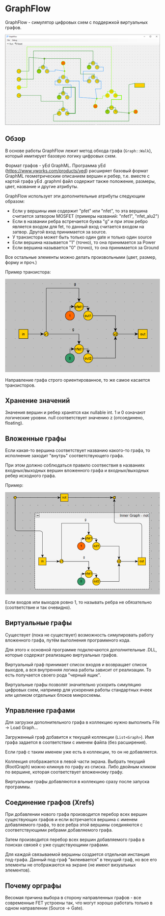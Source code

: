 # GraphFlow

GraphFlow - симулятор цифровых схем с поддержкой виртуальных графов.

![demo](ScreenShots/demo.png)

## Обзор

В основе работы GraphFlow лежит метод обхода графа (`Graph::Walk`), который имитирует базовую логику цифровых схем.

Формат графов - yEd GraphML. Программа yEd (https://www.yworks.com/products/yed) расширяет базовый формат GraphML геометрическим описанием вершин и ребер, т.е.
вместе с картой графа yEd .graphml файл содержит также положение, размеры, цвет, название и другие атрибуты.

GraphFlow использует эти дополнительные атрибуты следующим образом:
- Если у вершины имя содержит "pfet" или "nfet", то эта вершина считается затвором MOSFET (примеры названий: "nfet1", "nfet_alu2")
- Если в названии ребра встречается буква "g" и при этом ребро является входом для fet, то данный вход считается входом на затвор. Другой вход принимается за source.
- У транзистора может быть только один gate и только один source
- Если вершина называется "1" (точно), то она принимается за Power
- Если вершина называется "0" (точно), то она принимается за Ground

Все остальные элементы можно делать произвольными (цвет, размер, форму и проч.)

Пример транзистора:

![not](ScreenShots/not.png)

Направление графа строго ориентированное, то же самое касается транзисторов.

## Хранение значений

Значения вершин и ребер хранятся как nullable int. 1 и 0 означают логические уровни. null соответствует значению z (отсоединено, floating).

## Вложенные графы

Если какая-то вершина соответствует названию какого-то графа, то исполнение заходит "внутрь" соответствующего графа.

При этом должно соблюдаться правило соотвествия в названиях входных/выходных вершин вложенного графа и входных/выходных ребер исходного графа.

Пример:

![inner_graph](ScreenShots/inner_graph.png)

Если входов или выходов ровно 1, то называть ребра не обязательно (соответствие и так очевидно).

## Виртуальные графы

Существует (пока не существует) возможность симулировать работу вложенного графа, путём выполнения программного кода.

Для этого к основной программе подключаются дополнительные .DLL, которые содержат реализацию виртуальных графов.

Виртуальный граф принимает список входов и возвращает список выходов, а вся внутренняя логика работы зависит от реализации. То есть получается своего рода "черный ящик".

Виртуальные графы позволят значительно ускорить симуляцию цифровых схем, например для ускорения работы стандартных ячеек или целиком отдельных блоков микросхемы.

## Управление графами

Для загрузки дополнительного графа в коллекцию нужно выполнить File -> Load Graph...

Загруженный граф добавится к текущей коллекции (`List<Graph>`). Имя графа задается в соответствии с именем файла (без расширения).

Если граф с таким именем уже есть в коллекции, то он не добавляется.

Коллекция отображается в левой части экрана. Выбрать текущий (RootGraph) можно кликнув по графу из списка. Либо двойным кликом по вершине, которая соответствует вложенному графу.

Виртуальные графы добавляются в коллекцию сразу после запуска программы.

## Соединение графов (Xrefs)

При добавлении нового графа производится перебор всех вершин существующих графов и если встречается вершина с именем добавляемого графа,
то все ребра этой вершины соединяются с соответствующими ребрами добавляемого графа.

Затем производится перебор всех вершин добавляемого графа в поисках связей с уже существующими графами.

Для каждой связываемой вершины создается отдельная инстанция под-графа. Данный под-граф "вклеивается" в текущий граф, но все его элементы не отображаются на экране (не имеют визуальных элементов).

## Почему орграфы

Весомая причина выбора в сторону направленных графов - все современные FET устроены так, что могут хорошо работать только в одном направлении (Source -> Gate).

